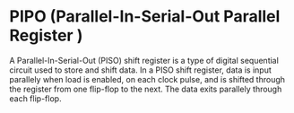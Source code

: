 # PIPO (Parallel-In-Serial-Out Parallel Register )

A Parallel-In-Serial-Out (PISO) shift register is a type of digital sequential circuit used to store and shift data. In a PISO shift register, data is input parallely when load is enabled, on each clock pulse, and is shifted through the register from one flip-flop to the next. The data  exits parallely through each flip-flop.
